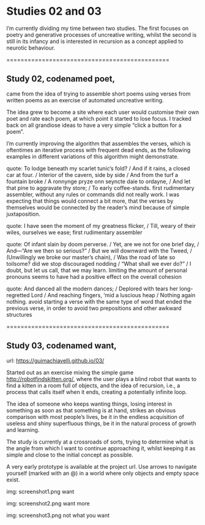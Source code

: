 # Studies 02 and 03

I’m currently dividing my time between two studies. The first focuses on poetry and generative processes of uncreative writing, whilst the second is still in its infancy and is interested in recursion as a concept applied to neurotic behaviour.

==============================================

## Study 02, codenamed poet, 
came from the idea of trying to assemble short poems using verses from written poems as an exercise of automated uncreative writing. 

The idea grew to become a site where each user would customise their own poet and rate each poem, at which point it started to lose focus. I tracked back on all grandiose ideas to have a very simple “click a button for a poem”. 

I’m currently improving the algorithm that assembles the verses, which is oftentimes an iterative process with frequent dead ends, as the following examples in different variations of this algorithm might demonstrate.

quote: To lodge beneath my scarlet tunic’s fold? / And if it rains, a closed car at four. / Interior of the cavern, side by side / And from the turf a fountain broke / A ronnynge pryze onn seyncte daie to ordayne, / And let that pine to aggravate thy store; / To early coffee-stands.
first rudimentary assembler, without any rules or commands did not really work. I was expecting that things would connect a bit more, that the verses by themselves would be connected by the reader’s mind because of simple juxtaposition.

quote: I have seen the moment of my greatness flicker, / Till, weary of their wiles, ourselves we ease;
first rudimentary assembler

quote: Of infant slain by doom perverse. / Yet, are we not for one brief day, / And—“Are we then so serious?” / But we will downward with the Tweed, / (Unwillingly we broke our master’s chain), / Was the road of late so toilsome? did we stop discouraged nodding / “What shall we ever do?” / I doubt, but let us call, that we may learn.
limiting the amount of personal pronouns seems to have had a positive effect on the overall cohesion

quote: And danced all the modern dances; / Deplored with tears her long-regretted Lord / And reaching fingers, ‘mid a luscious heap / Nothing again nothing. 
avoid starting a verse with the same type of word that ended the previous verse, in order to avoid two prepositions and other awkward structures

==============================================

## Study 03, codenamed want,

url: https://guimachiavelli.github.io/03/

Started out as an exercise mixing the simple game http://robotfindskitten.org/, where the user plays a blind robot that wants to find a kitten in a room full of objects, and the idea of recursion, i.e., a process that calls itself when it ends, creating a potentially infinite loop.

The idea of someone who keeps wanting things, losing interest in something as soon as that something is at hand, strikes an obvious comparison with most people’s lives, be it in the endless acquisition of useless and shiny superfluous things, be it in the natural process of growth and learning.

The study is currently at a crossroads of sorts, trying to determine what is the angle from which I want to continue approaching it, whilst keeping it as simple and close to the initial concept as possible.

A very early prototype is available at the project url. Use arrows to navigate yourself (marked with an @) in a world where only objects and empty space exist.

img: screenshot1.png
want

img: screenshot2.png
want more

img: screenshot3.png
not what you want